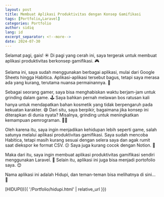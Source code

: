 ```yaml
---
layout: post
title: Membuat Aplikasi Produktivitas dengan Konsep Gamifikasi
tags: [Portfolio,Laravel]
categories: Portfolio
author: sidiq
lang: id
excerpt_separator: <!--more-->
date: 2024-07-30
---
```


Selamat pagi, gais! ☀️ Di pagi yang cerah ini, saya tergerak untuk membuat aplikasi produktivitas berkonsep gamifikasi. 🎮
<!--more-->

Selama ini, saya sudah menggunakan berbagai aplikasi, mulai dari Google Sheets hingga Habitica. Aplikasi-aplikasi tersebut bagus, tetapi saya merasa ada yang kurang, terutama nuansa permainannya. 🤔

Sebagai seorang gamer, saya bisa menghabiskan waktu berjam-jam untuk grinding dalam game. 🕹️ Saya bahkan pernah melawan bos ratusan kali hanya untuk mendapatkan bahan kosmetik yang tidak berpengaruh pada kekuatan karakter. 😅 Dari situ, saya berpikir, bagaimana jika konsep ini diterapkan di dunia nyata? Misalnya, grinding untuk meningkatkan kemampuan pemrograman. 👨‍💻

Oleh karena itu, saya ingin menjadikan kehidupan lebih seperti game, salah satunya melalui aplikasi produktivitas gamifikasi. Saya sudah mencoba Habitica, tetapi masih kurang sesuai dengan selera saya dan agak rumit saat diekspor ke format CSV. 😕 Saya juga kurang cocok dengan Notion. 🤷

Maka dari itu, saya ingin membuat aplikasi produktivitas gamifikasi sendiri menggunakan Laravel. 💪 Selain itu, aplikasi ini juga bisa menjadi portofolio saya. 😊

Nama aplikasi ini adalah Hidupi, dan teman-teman bisa melihatnya di sini... 👀

[HIDUPI]({{ '/Portfolio/hidupi.html' | relative_url }})




